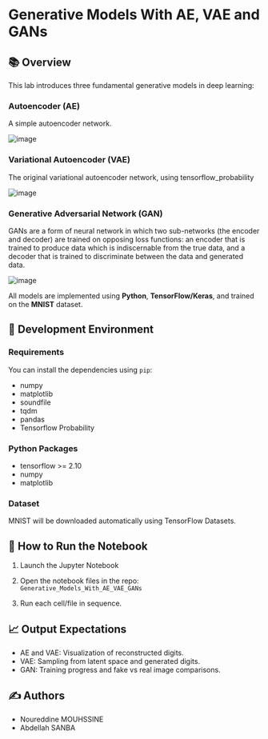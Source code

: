 
Generative Models With AE, VAE and GANs
==============================


## 📚 Overview
This lab introduces three fundamental generative models in deep learning:

### Autoencoder (AE) 

A simple autoencoder network.

![image](https://github.com/user-attachments/assets/612bce3d-6bcf-4193-be6d-7c3fed498338)

### Variational Autoencoder (VAE)

The original variational autoencoder network,  using tensorflow_probability

![image](https://github.com/user-attachments/assets/ea5ee7db-912d-4bfd-abbd-7ab8a6660062)


### Generative Adversarial Network (GAN) 

GANs are a form of neural network in which two sub-networks (the encoder and decoder) are trained on opposing loss functions: an encoder that is trained to produce data which is indiscernable from the true data, and a decoder that is trained to discriminate between the data and generated data.

![image](https://github.com/user-attachments/assets/ca58cca6-c2dc-40e7-8628-657077b07cd8)


All models are implemented using **Python**, **TensorFlow/Keras**, and trained on the **MNIST** dataset.

## 🧰 Development Environment

### Requirements
You can install the dependencies using `pip`:
- numpy
- matplotlib
- soundfile
- tqdm
- pandas
- Tensorflow Probability

### Python Packages
- tensorflow >= 2.10
- numpy
- matplotlib
### Dataset
MNIST will be downloaded automatically using TensorFlow Datasets.

## 🚀 How to Run the Notebook
1. Launch the Jupyter Notebook

2. Open the notebook files in the repo: `Generative_Models_With_AE_VAE_GANs`

3. Run each cell/file in sequence.

## 📈 Output Expectations
- AE and VAE: Visualization of reconstructed digits.
- VAE: Sampling from latent space and generated digits.
- GAN: Training progress and fake vs real image comparisons.

## ✍️ Authors
-	Noureddine MOUHSSINE
-	Abdellah SANBA

